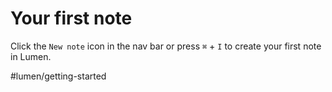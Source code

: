 # Your first note

Click the `New note` icon in the nav bar or press `⌘` + `I` to create your first note in Lumen.

#lumen/getting-started